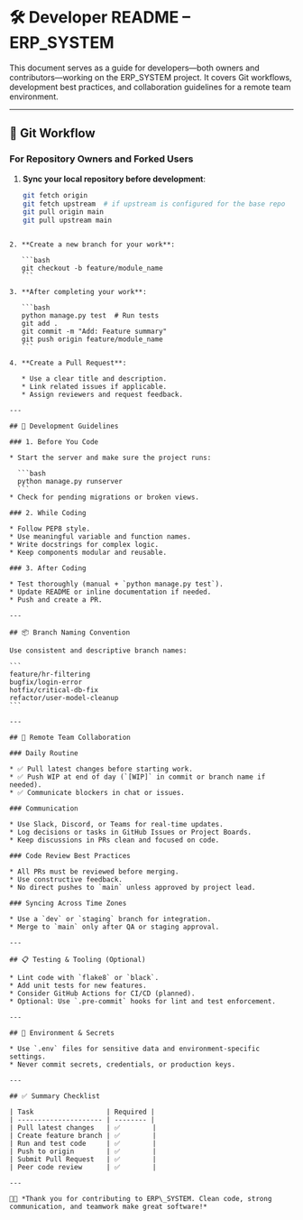 # 🛠️ Developer README – ERP_SYSTEM

This document serves as a guide for developers—both owners and contributors—working on the ERP_SYSTEM project. It covers Git workflows, development best practices, and collaboration guidelines for a remote team environment.

---

## 🔄 Git Workflow

### For Repository Owners and Forked Users

1. **Sync your local repository before development**:
   ```bash
   git fetch origin
   git fetch upstream  # if upstream is configured for the base repo
   git pull origin main
   git pull upstream main
````

2. **Create a new branch for your work**:

   ```bash
   git checkout -b feature/module_name
   ```

3. **After completing your work**:

   ```bash
   python manage.py test  # Run tests
   git add .
   git commit -m "Add: Feature summary"
   git push origin feature/module_name
   ```

4. **Create a Pull Request**:

   * Use a clear title and description.
   * Link related issues if applicable.
   * Assign reviewers and request feedback.

---

## 🚀 Development Guidelines

### 1. Before You Code

* Start the server and make sure the project runs:

  ```bash
  python manage.py runserver
  ```
* Check for pending migrations or broken views.

### 2. While Coding

* Follow PEP8 style.
* Use meaningful variable and function names.
* Write docstrings for complex logic.
* Keep components modular and reusable.

### 3. After Coding

* Test thoroughly (manual + `python manage.py test`).
* Update README or inline documentation if needed.
* Push and create a PR.

---

## 📦 Branch Naming Convention

Use consistent and descriptive branch names:

```
feature/hr-filtering
bugfix/login-error
hotfix/critical-db-fix
refactor/user-model-cleanup
```

---

## 👥 Remote Team Collaboration

### Daily Routine

* ✅ Pull latest changes before starting work.
* ✅ Push WIP at end of day (`[WIP]` in commit or branch name if needed).
* ✅ Communicate blockers in chat or issues.

### Communication

* Use Slack, Discord, or Teams for real-time updates.
* Log decisions or tasks in GitHub Issues or Project Boards.
* Keep discussions in PRs clean and focused on code.

### Code Review Best Practices

* All PRs must be reviewed before merging.
* Use constructive feedback.
* No direct pushes to `main` unless approved by project lead.

### Syncing Across Time Zones

* Use a `dev` or `staging` branch for integration.
* Merge to `main` only after QA or staging approval.

---

## 📋 Testing & Tooling (Optional)

* Lint code with `flake8` or `black`.
* Add unit tests for new features.
* Consider GitHub Actions for CI/CD (planned).
* Optional: Use `.pre-commit` hooks for lint and test enforcement.

---

## 🧠 Environment & Secrets

* Use `.env` files for sensitive data and environment-specific settings.
* Never commit secrets, credentials, or production keys.

---

## ✅ Summary Checklist

| Task                  | Required |
| --------------------- | -------- |
| Pull latest changes   | ✅        |
| Create feature branch | ✅        |
| Run and test code     | ✅        |
| Push to origin        | ✅        |
| Submit Pull Request   | ✅        |
| Peer code review      | ✅        |

---

🧑‍💻 *Thank you for contributing to ERP\_SYSTEM. Clean code, strong communication, and teamwork make great software!*
